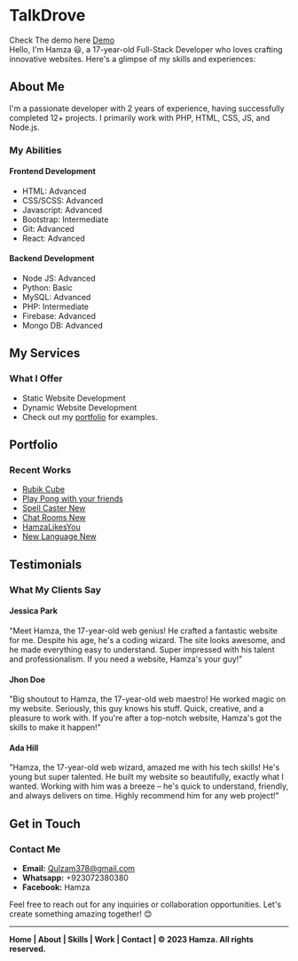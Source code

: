 # TalkDrove

Check The demo here [Demo](https://hamza-one.vercel.app/)<br>
Hello, I'm Hamza 😃, a 17-year-old Full-Stack Developer who loves crafting innovative websites. Here's a glimpse of my skills and experiences:

## About Me

I'm a passionate developer with 2 years of experience, having successfully completed 12+ projects. I primarily work with PHP, HTML, CSS, JS, and Node.js.

### My Abilities

#### Frontend Development
- HTML: Advanced
- CSS/SCSS: Advanced
- Javascript: Advanced
- Bootstrap: Intermediate
- Git: Advanced
- React: Advanced

#### Backend Development
- Node JS: Advanced
- Python: Basic
- MySQL: Advanced
- PHP: Intermediate
- Firebase: Advanced
- Mongo DB: Advanced

## My Services

### What I Offer

- Static Website Development
- Dynamic Website Development
- Check out my [portfolio](#portfolio) for examples.

## Portfolio

### Recent Works

- [Rubik Cube](#)
- [Play Pong with your friends](#)
- [Spell Caster New](#)
- [Chat Rooms New](#)
- [HamzaLikesYou](#)
- [New Language New](#)

## Testimonials

### What My Clients Say

#### Jessica Park

"Meet Hamza, the 17-year-old web genius! He crafted a fantastic website for me. Despite his age, he's a coding wizard. The site looks awesome, and he made everything easy to understand. Super impressed with his talent and professionalism. If you need a website, Hamza's your guy!"

#### Jhon Doe

"Big shoutout to Hamza, the 17-year-old web maestro! He worked magic on my website. Seriously, this guy knows his stuff. Quick, creative, and a pleasure to work with. If you're after a top-notch website, Hamza's got the skills to make it happen!"

#### Ada Hill

"Hamza, the 17-year-old web wizard, amazed me with his tech skills! He's young but super talented. He built my website so beautifully, exactly what I wanted. Working with him was a breeze – he's quick to understand, friendly, and always delivers on time. Highly recommend him for any web project!"

## Get in Touch

### Contact Me

- **Email:** Qulzam378@gmail.com
- **Whatsapp:** +923072380380
- **Facebook:** Hamza

Feel free to reach out for any inquiries or collaboration opportunities. Let's create something amazing together! 😊

---

**Home | About | Skills | Work | Contact | © 2023 Hamza. All rights reserved.**
